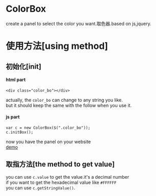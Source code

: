 # ColorBox
create a panel to select the color you want.取色器.based on js,jquery.
# 使用方法[using method]
## 初始化[init]
#### html part<br>
    <div class="color_bo"></div>
actually, the `color_bo` can change to any string you like.<br>
but it should keep the same with the follow when you use it.
#### js part<br>
    var c = new ColorBox($(".color_bo"));
    c.initBox();
now you have the panel on your website<br>
[demo](http://harveyprince.github.io/ColorBox/doc/html/color_box.html)
## 取指方法[the method to get value]
you can use `c.value` to get the value.it's a decimal number<br>
if you want to get the hexadecimal value like `#FFFFFF`<br>
you can use `c.getStringValue()`.<br>
